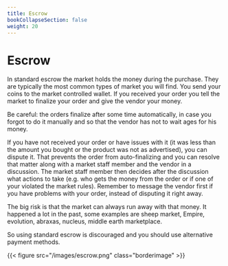 ```yaml
---
title: Escrow
bookCollapseSection: false
weight: 20
---
```


# Escrow

In standard escrow the market holds the money during the purchase. They are typically the most common types of market you will find. You send your coins to the market controlled wallet. If you received your order you tell the market to finalize your order and give the vendor your money.

Be careful: the orders finalize after some time automatically, in case you forgot to do it manually and so that the vendor has not to wait ages for his money.

If you have not received your order or have issues with it (it was less than the amount you bought or the product was not as advertised), you can dispute it. That prevents the order from auto-finalizing and you can resolve that matter along with a market staff member and the vendor in a discussion. The market staff member then decides after the discussion what actions to take (e.g. who gets the money from the order or if one of your violated the market rules). Remember to message the vendor first if you have problems with your order, instead of disputing it right away.

The big risk is that the market can always run away with that money. It happened a lot in the past, some examples are sheep market, Empire, evolution, abraxas, nucleus, middle earth marketplace.

So using standard escrow is discouraged and you should use alternative payment methods.

{{< figure src="/images/escrow.png" class="borderimage" >}}
